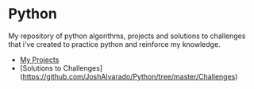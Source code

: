 # Python
My repository of python algorithms, projects and solutions to challenges that i've created to practice python 
and reinforce my knowledge. 
- [My Projects](https://github.com/JoshAlvarado/Python/tree/master/Projects)
- [Solutions to Challenges] (https://github.com/JoshAlvarado/Python/tree/master/Challenges)
